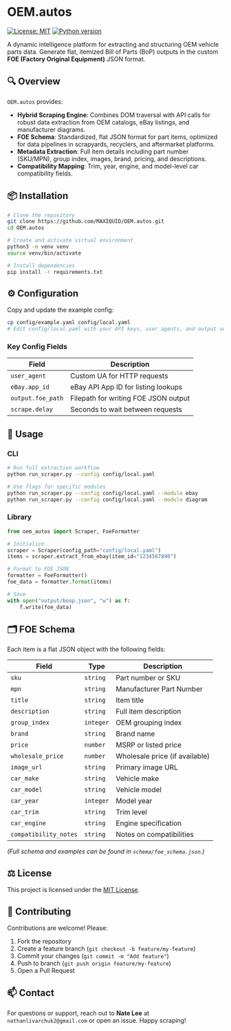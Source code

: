 # OEM.autos

[![License: MIT](https://img.shields.io/badge/License-MIT-blue.svg)](LICENSE)
[![Python version](https://img.shields.io/badge/python-3.7%2B-blue.svg)](https://www.python.org/)

A dynamic intelligence platform for extracting and structuring OEM vehicle parts data. Generate flat, itemized Bill of Parts (BoP) outputs in the custom **FOE (Factory Original Equipment)** JSON format.

## 🔍 Overview

`OEM.autos` provides:

* **Hybrid Scraping Engine**: Combines DOM traversal with API calls for robust data extraction from OEM catalogs, eBay listings, and manufacturer diagrams.
* **FOE Schema**: Standardized, flat JSON format for part items, optimized for data pipelines in scrapyards, recyclers, and aftermarket platforms.
* **Metadata Extraction**: Full item details including part number (SKU/MPN), group index, images, brand, pricing, and descriptions.
* **Compatibility Mapping**: Trim, year, engine, and model-level car compatibility fields.

## 📦 Installation

```bash
# Clone the repository
git clone https://github.com/MAXIQUID/OEM.autos.git
cd OEM.autos

# Create and activate virtual environment
python3 -m venv venv
source venv/bin/activate

# Install dependencies
pip install -r requirements.txt
```

## ⚙️ Configuration

Copy and update the example config:

```bash
cp config/example.yaml config/local.yaml
# Edit config/local.yaml with your API keys, user agents, and output settings
```

### Key Config Fields

| Field             | Description                          |
| ----------------- | ------------------------------------ |
| `user_agent`      | Custom UA for HTTP requests          |
| `eBay.app_id`     | eBay API App ID for listing lookups  |
| `output.foe_path` | Filepath for writing FOE JSON output |
| `scrape.delay`    | Seconds to wait between requests     |

## 🚀 Usage

### CLI

```bash
# Run full extraction workflow
python run_scraper.py --config config/local.yaml

# Use flags for specific modules
python run_scraper.py --config config/local.yaml --module ebay
python run_scraper.py --config config/local.yaml --module diagram
```

### Library

```python
from oem_autos import Scraper, FoeFormatter

# Initialize
scraper = Scraper(config_path="config/local.yaml")
items = scraper.extract_from_ebay(item_id="1234567890")

# Format to FOE JSON
formatter = FoeFormatter()
foe_data = formatter.format(items)

# Save
with open("output/boop.json", "w") as f:
    f.write(foe_data)
```

## 🗂 FOE Schema

Each item is a flat JSON object with the following fields:

| Field                 | Type      | Description                    |
| --------------------- | --------- | ------------------------------ |
| `sku`                 | `string`  | Part number or SKU             |
| `mpn`                 | `string`  | Manufacturer Part Number       |
| `title`               | `string`  | Item title                     |
| `description`         | `string`  | Full item description          |
| `group_index`         | `integer` | OEM grouping index             |
| `brand`               | `string`  | Brand name                     |
| `price`               | `number`  | MSRP or listed price           |
| `wholesale_price`     | `number`  | Wholesale price (if available) |
| `image_url`           | `string`  | Primary image URL              |
| `car_make`            | `string`  | Vehicle make                   |
| `car_model`           | `string`  | Vehicle model                  |
| `car_year`            | `integer` | Model year                     |
| `car_trim`            | `string`  | Trim level                     |
| `car_engine`          | `string`  | Engine specification           |
| `compatibility_notes` | `string`  | Notes on compatibilities       |

*(Full schema and examples can be found in `schema/foe_schema.json`.)*

## ⚖️ License

This project is licensed under the [MIT License](LICENSE).

## 🤝 Contributing

Contributions are welcome! Please:

1. Fork the repository
2. Create a feature branch (`git checkout -b feature/my-feature`)
3. Commit your changes (`git commit -m "Add feature"`)
4. Push to branch (`git push origin feature/my-feature`)
5. Open a Pull Request

## 📫 Contact

For questions or support, reach out to **Nate Lee** at `nathanlivarchuk2@gmail.com` or open an issue. Happy scraping!
